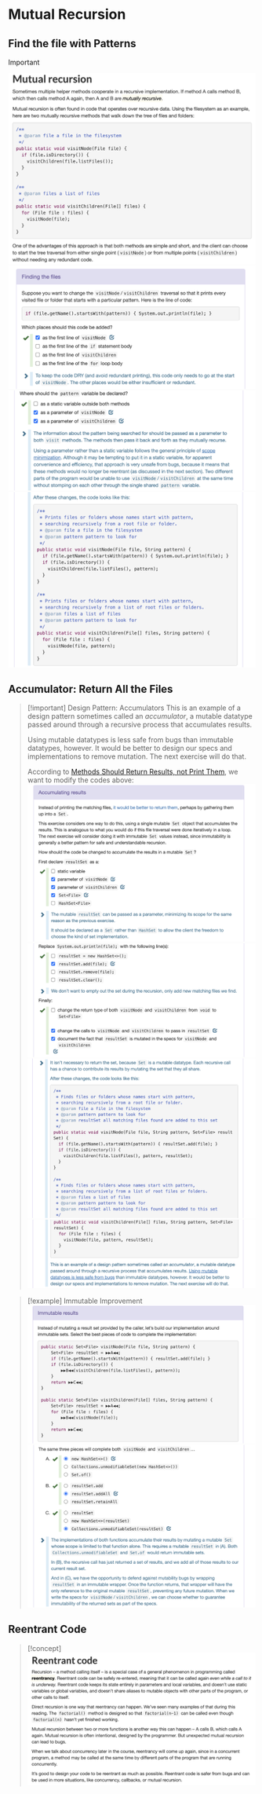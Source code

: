 # Mutual Recursion
## Find the file with Patterns
> [!important]
> ![](Advanced_Recursion.assets/image-20240207145425760.png)![](Advanced_Recursion.assets/image-20240207145438142.png)![](Advanced_Recursion.assets/image-20240207145449663.png)![](Advanced_Recursion.assets/image-20240207145458954.png)


## Accumulator: Return All the Files
> [!important] Design Pattern: Accumulators
> This is an example of a design pattern sometimes called an _accumulator_, a mutable datatype passed around through a recursive process that accumulates results. 
> 
> Using mutable datatypes is less safe from bugs than immutable datatypes, however. It would be better to design our specs and implementations to remove mutation. The next exercise will do that.
> 
> According to [Methods Should Return Results, not Print Them](2_Code_Review_Principles.md#Methods%20Should%20Return%20Results,%20not%20Print%20Them), we want to modify the codes above:
> ![](Advanced_Recursion.assets/image-20240207150032077.png)![](Advanced_Recursion.assets/image-20240207150043992.png)![](Advanced_Recursion.assets/image-20240207150105046.png)![](Advanced_Recursion.assets/image-20240207150118591.png)

> [!example] Immutable Improvement
> ![](Advanced_Recursion.assets/image-20240207150600313.png)![](Advanced_Recursion.assets/image-20240207150612253.png)


## Reentrant Code
> [!concept]
> ![](Advanced_Recursion.assets/image-20240207150804394.png)













> 